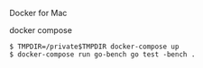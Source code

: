 Docker for Mac


docker compose




```
$ TMPDIR=/private$TMPDIR docker-compose up
$ docker-compose run go-bench go test -bench .
```